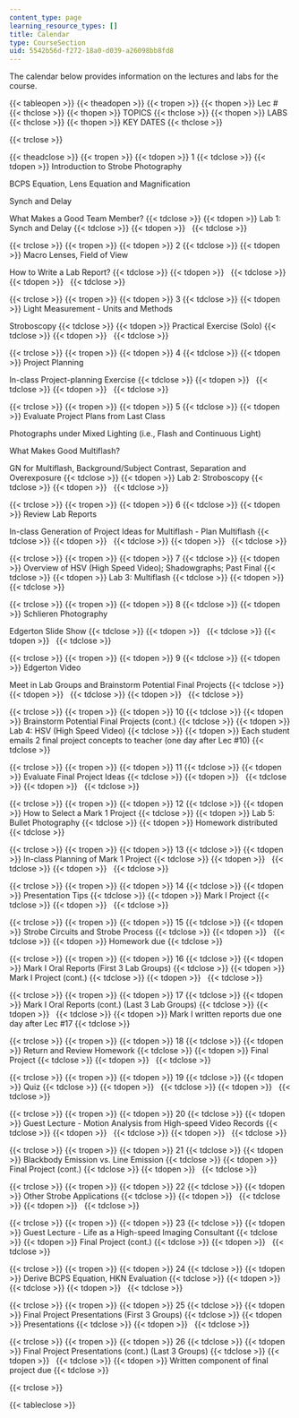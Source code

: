 ```yaml
---
content_type: page
learning_resource_types: []
title: Calendar
type: CourseSection
uid: 5542b56d-f272-18a0-d039-a26098bb8fd8
---
```


The calendar below provides information on the lectures and labs for the course.

{{< tableopen >}}
{{< theadopen >}}
{{< tropen >}}
{{< thopen >}}
Lec #
{{< thclose >}}
{{< thopen >}}
TOPICS
{{< thclose >}}
{{< thopen >}}
LABS
{{< thclose >}}
{{< thopen >}}
KEY DATES
{{< thclose >}}

{{< trclose >}}

{{< theadclose >}}
{{< tropen >}}
{{< tdopen >}}
1
{{< tdclose >}}
{{< tdopen >}}
Introduction to Strobe Photography  
  
BCPS Equation, Lens Equation and Magnification  
  
Synch and Delay  
  
What Makes a Good Team Member?
{{< tdclose >}}
{{< tdopen >}}
Lab 1: Synch and Delay
{{< tdclose >}}
{{< tdopen >}}
 
{{< tdclose >}}

{{< trclose >}}
{{< tropen >}}
{{< tdopen >}}
2
{{< tdclose >}}
{{< tdopen >}}
Macro Lenses, Field of View  
  
How to Write a Lab Report?
{{< tdclose >}}
{{< tdopen >}}
 
{{< tdclose >}}
{{< tdopen >}}
 
{{< tdclose >}}

{{< trclose >}}
{{< tropen >}}
{{< tdopen >}}
3
{{< tdclose >}}
{{< tdopen >}}
Light Measurement - Units and Methods  
  
Stroboscopy
{{< tdclose >}}
{{< tdopen >}}
Practical Exercise (Solo)
{{< tdclose >}}
{{< tdopen >}}
 
{{< tdclose >}}

{{< trclose >}}
{{< tropen >}}
{{< tdopen >}}
4
{{< tdclose >}}
{{< tdopen >}}
Project Planning  
  
In-class Project-planning Exercise
{{< tdclose >}}
{{< tdopen >}}
 
{{< tdclose >}}
{{< tdopen >}}
 
{{< tdclose >}}

{{< trclose >}}
{{< tropen >}}
{{< tdopen >}}
5
{{< tdclose >}}
{{< tdopen >}}
Evaluate Project Plans from Last Class  
  
Photographs under Mixed Lighting (i.e., Flash and Continuous Light)  
  
What Makes Good Multiflash?  
  
GN for Multiflash, Background/Subject Contrast, Separation and Overexposure
{{< tdclose >}}
{{< tdopen >}}
Lab 2: Stroboscopy
{{< tdclose >}}
{{< tdopen >}}
 
{{< tdclose >}}

{{< trclose >}}
{{< tropen >}}
{{< tdopen >}}
6
{{< tdclose >}}
{{< tdopen >}}
Review Lab Reports  
  
In-class Generation of Project Ideas for Multiflash - Plan Multiflash
{{< tdclose >}}
{{< tdopen >}}
 
{{< tdclose >}}
{{< tdopen >}}
 
{{< tdclose >}}

{{< trclose >}}
{{< tropen >}}
{{< tdopen >}}
7
{{< tdclose >}}
{{< tdopen >}}
Overview of HSV (High Speed Video); Shadowgraphs; Past Final
{{< tdclose >}}
{{< tdopen >}}
Lab 3: Multiflash
{{< tdclose >}}
{{< tdopen >}}
 
{{< tdclose >}}

{{< trclose >}}
{{< tropen >}}
{{< tdopen >}}
8
{{< tdclose >}}
{{< tdopen >}}
Schlieren Photography  
  
Edgerton Slide Show
{{< tdclose >}}
{{< tdopen >}}
 
{{< tdclose >}}
{{< tdopen >}}
 
{{< tdclose >}}

{{< trclose >}}
{{< tropen >}}
{{< tdopen >}}
9
{{< tdclose >}}
{{< tdopen >}}
Edgerton Video  
  
Meet in Lab Groups and Brainstorm Potential Final Projects
{{< tdclose >}}
{{< tdopen >}}
 
{{< tdclose >}}
{{< tdopen >}}
 
{{< tdclose >}}

{{< trclose >}}
{{< tropen >}}
{{< tdopen >}}
10
{{< tdclose >}}
{{< tdopen >}}
Brainstorm Potential Final Projects (cont.)
{{< tdclose >}}
{{< tdopen >}}
Lab 4: HSV (High Speed Video)
{{< tdclose >}}
{{< tdopen >}}
Each student emails 2 final project concepts to teacher (one day after Lec #10)
{{< tdclose >}}

{{< trclose >}}
{{< tropen >}}
{{< tdopen >}}
11
{{< tdclose >}}
{{< tdopen >}}
Evaluate Final Project Ideas
{{< tdclose >}}
{{< tdopen >}}
 
{{< tdclose >}}
{{< tdopen >}}
 
{{< tdclose >}}

{{< trclose >}}
{{< tropen >}}
{{< tdopen >}}
12
{{< tdclose >}}
{{< tdopen >}}
How to Select a Mark 1 Project
{{< tdclose >}}
{{< tdopen >}}
Lab 5: Bullet Photography
{{< tdclose >}}
{{< tdopen >}}
Homework distributed
{{< tdclose >}}

{{< trclose >}}
{{< tropen >}}
{{< tdopen >}}
13
{{< tdclose >}}
{{< tdopen >}}
In-class Planning of Mark 1 Project
{{< tdclose >}}
{{< tdopen >}}
 
{{< tdclose >}}
{{< tdopen >}}
 
{{< tdclose >}}

{{< trclose >}}
{{< tropen >}}
{{< tdopen >}}
14
{{< tdclose >}}
{{< tdopen >}}
Presentation Tips
{{< tdclose >}}
{{< tdopen >}}
Mark I Project
{{< tdclose >}}
{{< tdopen >}}
 
{{< tdclose >}}

{{< trclose >}}
{{< tropen >}}
{{< tdopen >}}
15
{{< tdclose >}}
{{< tdopen >}}
Strobe Circuits and Strobe Process
{{< tdclose >}}
{{< tdopen >}}
 
{{< tdclose >}}
{{< tdopen >}}
Homework due
{{< tdclose >}}

{{< trclose >}}
{{< tropen >}}
{{< tdopen >}}
16
{{< tdclose >}}
{{< tdopen >}}
Mark I Oral Reports (First 3 Lab Groups)
{{< tdclose >}}
{{< tdopen >}}
Mark I Project (cont.)
{{< tdclose >}}
{{< tdopen >}}
 
{{< tdclose >}}

{{< trclose >}}
{{< tropen >}}
{{< tdopen >}}
17
{{< tdclose >}}
{{< tdopen >}}
Mark I Oral Reports (cont.) (Last 3 Lab Groups)
{{< tdclose >}}
{{< tdopen >}}
 
{{< tdclose >}}
{{< tdopen >}}
Mark I written reports due one day after Lec #17
{{< tdclose >}}

{{< trclose >}}
{{< tropen >}}
{{< tdopen >}}
18
{{< tdclose >}}
{{< tdopen >}}
Return and Review Homework
{{< tdclose >}}
{{< tdopen >}}
Final Project
{{< tdclose >}}
{{< tdopen >}}
 
{{< tdclose >}}

{{< trclose >}}
{{< tropen >}}
{{< tdopen >}}
19
{{< tdclose >}}
{{< tdopen >}}
Quiz
{{< tdclose >}}
{{< tdopen >}}
 
{{< tdclose >}}
{{< tdopen >}}
 
{{< tdclose >}}

{{< trclose >}}
{{< tropen >}}
{{< tdopen >}}
20
{{< tdclose >}}
{{< tdopen >}}
Guest Lecture - Motion Analysis from High-speed Video Records
{{< tdclose >}}
{{< tdopen >}}
 
{{< tdclose >}}
{{< tdopen >}}
 
{{< tdclose >}}

{{< trclose >}}
{{< tropen >}}
{{< tdopen >}}
21
{{< tdclose >}}
{{< tdopen >}}
Blackbody Emission vs. Line Emission
{{< tdclose >}}
{{< tdopen >}}
Final Project (cont.)
{{< tdclose >}}
{{< tdopen >}}
 
{{< tdclose >}}

{{< trclose >}}
{{< tropen >}}
{{< tdopen >}}
22
{{< tdclose >}}
{{< tdopen >}}
Other Strobe Applications
{{< tdclose >}}
{{< tdopen >}}
 
{{< tdclose >}}
{{< tdopen >}}
 
{{< tdclose >}}

{{< trclose >}}
{{< tropen >}}
{{< tdopen >}}
23
{{< tdclose >}}
{{< tdopen >}}
Guest Lecture - Life as a High-speed Imaging Consultant
{{< tdclose >}}
{{< tdopen >}}
Final Project (cont.)
{{< tdclose >}}
{{< tdopen >}}
 
{{< tdclose >}}

{{< trclose >}}
{{< tropen >}}
{{< tdopen >}}
24
{{< tdclose >}}
{{< tdopen >}}
Derive BCPS Equation, HKN Evaluation
{{< tdclose >}}
{{< tdopen >}}
 
{{< tdclose >}}
{{< tdopen >}}
 
{{< tdclose >}}

{{< trclose >}}
{{< tropen >}}
{{< tdopen >}}
25
{{< tdclose >}}
{{< tdopen >}}
Final Project Presentations (First 3 Groups)
{{< tdclose >}}
{{< tdopen >}}
Presentations
{{< tdclose >}}
{{< tdopen >}}
 
{{< tdclose >}}

{{< trclose >}}
{{< tropen >}}
{{< tdopen >}}
26
{{< tdclose >}}
{{< tdopen >}}
Final Project Presentations (cont.) (Last 3 Groups)
{{< tdclose >}}
{{< tdopen >}}
 
{{< tdclose >}}
{{< tdopen >}}
Written component of final project due
{{< tdclose >}}

{{< trclose >}}

{{< tableclose >}}